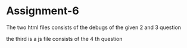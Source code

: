 # Assignment-6

The two html files consists of the debugs of the given 2 and 3 question

the third is a js file consists of the 4 th question




